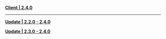 **[Client | 2.4.0](https://autopatchcnws.yuanshen.com/client_app/download/pc_zip/20211225041652_jkpmdQVLf6h0xFBk/YuanShen_2.4.0.zip)**

---

**[Update | 2.2.0 - 2.4.0](https://autopatchcnws.yuanshen.com/client_app/update/hk4e_cn/18/game_2.2.0_2.4.0_diff_LeQgqCj0x2Pcf8oB.zip)**

**[Update | 2.3.0 - 2.4.0](https://autopatchcnws.yuanshen.com/client_app/update/hk4e_cn/18/game_2.3.0_2.4.0_diff_hYUABsaHWOC1Il4E.zip)**
